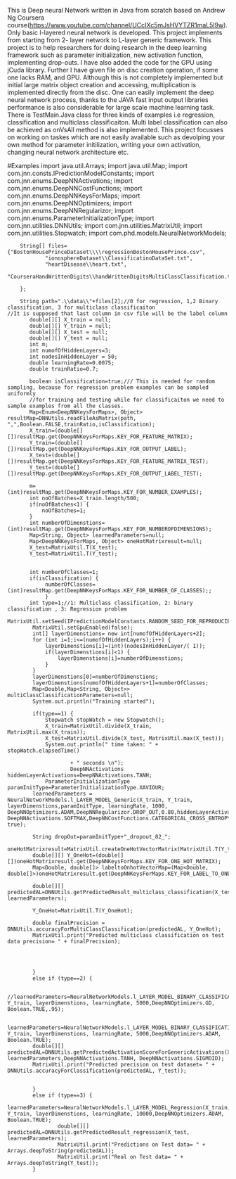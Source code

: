 This is Deep neural Network written in Java from scratch based on Andrew Ng Coursera course(https://www.youtube.com/channel/UCcIXc5mJsHVYTZR1maL5l9w). Only basic l-layered neural network is developed. This project implements from starting from 2- layer network to L-layer generic framework.
This project is to help researchers for doing research in the deep learning framework such as parameter initialization, new activation function, implementing drop-outs. I have also added the code for the GPU using jCuda library. Further I have given file on disc creation operation, if some one lacks RAM, and GPU. Although this is not completely implemented but initial large matrix object creation and accessing, multiplication is implemented directly from the disc. One can easily implement the deep neural network process, thanks to the JAVA fast input output libraries performance is also considerable for large scale machine learning task.
There is TestMain.Java class for three kinds of examples i.e regression, classification and multiclass classificaiton. Multi label classification can also be achieved as onVsAll method is also implemented. This project focusses on working on taskes which are not easily available such as devolping your own method for parameter initilization, writing your own activation, changing neural network architecture etc. 

#Examples
import java.util.Arrays;
import java.util.Map;
import com.jnn.consts.IPredictionModelConstants;
import com.jnn.enums.DeepNNActivations;
import com.jnn.enums.DeepNNCostFunctions;
import com.jnn.enums.DeepNNKeysForMaps;
import com.jnn.enums.DeepNNOptimizers;
import com.jnn.enums.DeepNNRegularizor;
import com.jnn.enums.ParameterInitializationType;
import com.jnn.utilities.DNNUtils;
import com.jnn.utilities.MatrixUtil;
import com.jnn.utilities.Stopwatch;
import com.phd.models.NeuralNetworkModels;

		String[] files= {"BostonHousePrinceDataset\\\\regressionBostonHousePrince.csv",
				"ionosphereDataset\\ClassificatinoDataSet.txt",
				"heartDisease\\heart.txt",
				"CourseraHandWrittenDigits\\handWrittenDigitsMultiClassClassification.txt",
				
		};
		
	   	String path=".\\data\\"+files[2];//0 for regression, 1,2 Binary classification, 3 for multiclass classificaiton
	//It is supposed that last column in csv file will be the label column
	       double[][] X_train = null;
	       double[][] Y_train = null;
	       double[][] X_test = null;
	       double[][] Y_test = null;	       
	       int m;
	       int numofOfHiddenLayers=3;
	       int nodesInHiddenLayer = 50;
	       double learningRate=0.0075;
	       double trainRatio=0.7;
	       
	       boolean isClassification=true;/// This is needed for random sampling, because for regression problem examples can be sampled uniformly
	       //for training and testing while for classificaiton we need to sample examples from all the classes.
	       Map<Enum<DeepNNKeysForMaps>, Object> resultMap=DNNUtils.readFileAsMatrix(path, ",",Boolean.FALSE,trainRatio,isClassification); 
	       X_train=(double[][])resultMap.get(DeepNNKeysForMaps.KEY_FOR_FEATURE_MATRIX);
	       Y_train=(double[][])resultMap.get(DeepNNKeysForMaps.KEY_FOR_OUTPUT_LABEL);
	       X_test=(double[][])resultMap.get(DeepNNKeysForMaps.KEY_FOR_FEATURE_MATRIX_TEST);
	       Y_test=(double[][])resultMap.get(DeepNNKeysForMaps.KEY_FOR_OUTPUT_LABEL_TEST);

	       m=(int)resultMap.get(DeepNNKeysForMaps.KEY_FOR_NUMBER_EXAMPLES);
	       int noOfBatches=X_train.length/500;
	       if(noOfBatches<1) {
	    	   noOfBatches=1;
	       }
	       int numberOfDimenstions=(int)resultMap.get(DeepNNKeysForMaps.KEY_FOR_NUMBEROFDIMENSIONS);	
	       Map<String, Object> learnedParameters=null;
	       Map<DeepNNKeysForMaps, Object> oneHotMatrixresult=null;
	       X_test=MatrixUtil.T(X_test);
	       Y_test=MatrixUtil.T(Y_test);
	       
	      
	       int numberOfClasses=1;
	       if(isClassification) {
				numberOfClasses=(int)resultMap.get(DeepNNKeysForMaps.KEY_FOR_NUMBER_OF_CLASSES);;	
				}
	       int type=1;//1: Multiclass classification, 2: binary classification , 3: Regression problem
			MatrixUtil.setSeed(IPredictionModelConstants.RANDOM_SEED_FOR_REPRODUCIBILITY);
			MatrixUtil.setGpuEnabled(false);
			int[] layerDimenstions= new int[numofOfHiddenLayers+2];				
			for (int i=1;i<=(numofOfHiddenLayers);i++) {
				layerDimenstions[i]=(int)(nodesInHiddenLayer/( 1));
				if(layerDimenstions[i]<1) {
					layerDimenstions[i]=numberOfDimenstions;
				}
			} 
			layerDimenstions[0]=numberOfDimenstions;
			layerDimenstions[numofOfHiddenLayers+1]=numberOfClasses;
			Map<Double,Map<String, Object>>  multiClassClassificationParameters=null;
			System.out.println("Training started"); 			
			
			if(type==1) {
				Stopwatch stopWatch = new Stopwatch();
				X_train=MatrixUtil.divide(X_train, MatrixUtil.max(X_train));
				X_test=MatrixUtil.divide(X_test, MatrixUtil.max(X_test));
				System.out.println(" time taken: " + stopWatch.elapsedTime()
				
						+ " seconds \n");
						DeepNNActivations hiddenLayerActivations=DeepNNActivations.TANH;
				ParameterInitializationType paramInitType=ParameterInitializationType.XAVIOUR;
			learnedParameters = NeuralNetworkModels.l_LAYER_MODEL_Generic(X_train, Y_train, layerDimenstions,paramInitType, learningRate, 1000, DeepNNOptimizers.ADAM,DeepNNRegularizor.DROP_OUT,0.80,hiddenLayerActivations, DeepNNActivations.SOFTMAX,DeepNNCostFunctions.CATEGORICAL_CROSS_ENTROPY,noOfBatches,true, true);
			
			String dropOut=paramInitType+"_dropout_82_";
			oneHotMatrixresult=MatrixUtil.createOneHotVectorMatrix(MatrixUtil.T(Y_test));
			double[][] Y_OneHot=(double[][])oneHotMatrixresult.get(DeepNNKeysForMaps.KEY_FOR_ONE_HOT_MATRIX);
			Map<Double, double[]> labeltoOnhotVectorMap=(Map<Double, double[]>)oneHotMatrixresult.get(DeepNNKeysForMaps.KEY_FOR_LABEL_TO_ONE_HOT);
			
			double[][] predictedAL=DNNUtils.getPredictedResult_multiclass_classification(X_test, learnedParameters);	
			
			Y_OneHot=MatrixUtil.T(Y_OneHot);
			
			double finalPrecision = DNNUtils.accuracyForMultiClassClassification(predictedAL, Y_OneHot);
			MatrixUtil.print("Predicted multiclass classification on test data precision= " + finalPrecision);
			
			
			
			
			}
			else if (type==2) {
			
			//learnedParameters=NeuralNetworkModels.l_LAYER_MODEL_BINARY_CLASSIFICATION_WithDropOut(X_train, Y_train, layerDimenstions, learningRate, 5000,DeepNNOptimizers.GD, Boolean.TRUE,.95);
			
			 learnedParameters=NeuralNetworkModels.l_LAYER_MODEL_BINARY_CLASSIFICATION(X_train, Y_train, layerDimenstions, learningRate, 5000,DeepNNOptimizers.ADAM, Boolean.TRUE);
			double[][] predictedAL=DNNUtils.getPredictedActivationScoreForGenericActivations(X_test, learnedParameters,DeepNNActivations.TANH, DeepNNActivations.SIGMOID);
			MatrixUtil.print("Predicted precision on test dataset= " + DNNUtils.accuracyForClassification(predictedAL, Y_test));
			
		
			}
			else if (type==3) {
				 learnedParameters=NeuralNetworkModels.l_LAYER_MODEL_Regression(X_train, Y_train, layerDimenstions, learningRate, 10000,DeepNNOptimizers.ADAM, Boolean.TRUE);
					double[][] predictedAL=DNNUtils.getPredictedResult_regression(X_test, learnedParameters);
					MatrixUtil.print("Predictions on Test data= " + Arrays.deepToString(predictedAL));
					MatrixUtil.print("Real on Test data= " + Arrays.deepToString(Y_test));
			}
	       
	
